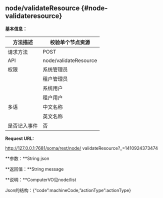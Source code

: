 ## node/validateResource {#node-validateresource}

**基本信息：**

| 方法描述 | 校验单个节点资源 |
| --- | --- |
| 请求方法 | POST |
| API | node/validateResource |
| 权限 | 系统管理员 | 是 |
|  | 租户管理员 | 否 |
|  | 系统用户 | 否 |
|  | 租户用户 | 否 |
| 多语 | 中文名称 | 校验单个节点资源 |
|  | 英文名称 | Validate node for limit resource |
| 是否记入事件 | 否 |

**Request URL:**

http://127.0.0.1:7681/soma/rest/node/ validateResource?_=1410924373474

**参数：**String json

**返回值：**String message

**说明：**ComputerVO见node/list

Json的结构：{“code”:machineCode,”actionType”:actionType}